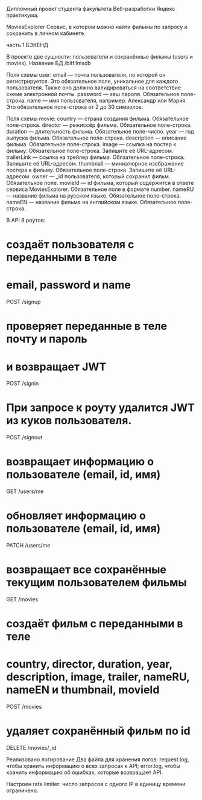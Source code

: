 Дипломный проект студента факультета Веб-разработки Яндекс практикума.

MoviesExplorer
Сервис, в котором можно найти фильмы по запросу и сохранить в личном кабинете.

часть 1 БЭКЕНД

В проекте две сущности: пользователи и сохранённые фильмы (users и movies). 
Название БД /bitfilmsdb

Поля схемы user:
email — почта пользователя, по которой он регистрируется. Это обязательное поле, уникальное для каждого пользователя. Также оно должно валидироваться на соответствие схеме электронной почты.
password — хеш пароля. Обязательное поле-строка.
name — имя пользователя, например: Александр или Мария. Это обязательное поле-строка от 2 до 30 символов.

Поля схемы movie:
country — страна создания фильма. Обязательное поле-строка.
director — режиссёр фильма. Обязательное поле-строка.
duration — длительность фильма. Обязательное поле-число.
year — год выпуска фильма. Обязательное поле-строка.
description — описание фильма. Обязательное поле-строка.
image — ссылка на постер к фильму. Обязательное поле-строка. Запишите её URL-адресом.
trailerLink — ссылка на трейлер фильма. Обязательное поле-строка. Запишите её URL-адресом.
thumbnail — миниатюрное изображение постера к фильму. Обязательное поле-строка. Запишите её URL-адресом.
owner — _id пользователя, который сохранил фильм. Обязательное поле.
movieId — id фильма, который содержится в ответе сервиса MoviesExplorer. Обязательное поле в формате number.
nameRU — название фильма на русском языке. Обязательное поле-строка.
nameEN — название фильма на английском языке. Обязательное поле-строка.

В API 8 роутов:

# создаёт пользователя с переданными в теле
# email, password и name
POST /signup

# проверяет переданные в теле почту и пароль
# и возвращает JWT
POST /signin

# При запросе к роуту удалится JWT из куков пользователя.
POST /signout

# возвращает информацию о пользователе (email, id, имя)
GET /users/me

# обновляет информацию о пользователе (email, id, имя)
PATCH /users/me

# возвращает все сохранённые текущим  пользователем фильмы
GET /movies

# создаёт фильм с переданными в теле
# country, director, duration, year, description, image, trailer, nameRU, nameEN и thumbnail, movieId
POST /movies

# удаляет сохранённый фильм по id
DELETE /movies/_id 

Реализовано логирование
Два файла для хранения логов:
request.log, чтобы хранить информацию о всех запросах к API;
error.log, чтобы хранить информацию об ошибках, которые возвращает API.

Настроен rate limiter: 
число запросов с одного IP в единицу времени ограничено.
